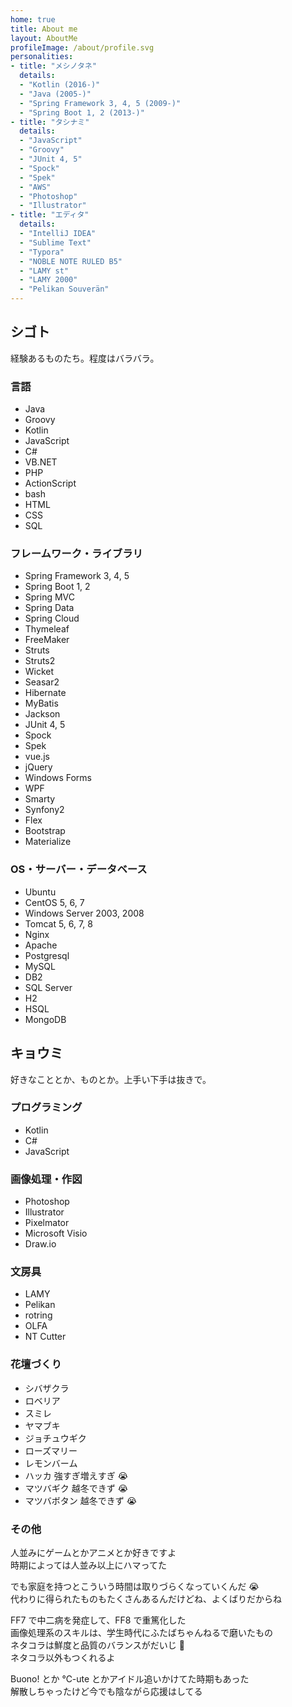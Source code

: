 ```yaml
---
home: true
title: About me
layout: AboutMe
profileImage: /about/profile.svg
personalities:
- title: "メシノタネ"
  details:
  - "Kotlin (2016-)"
  - "Java (2005-)"
  - "Spring Framework 3, 4, 5 (2009-)"
  - "Spring Boot 1, 2 (2013-)"
- title: "タシナミ"
  details:
  - "JavaScript"
  - "Groovy"
  - "JUnit 4, 5"
  - "Spock"
  - "Spek"
  - "AWS"
  - "Photoshop"
  - "Illustrator"
- title: "エディタ"
  details:
  - "IntelliJ IDEA"
  - "Sublime Text"
  - "Typora"
  - "NOBLE NOTE RULED B5"
  - "LAMY st"
  - "LAMY 2000"
  - "Pelikan Souverän"
---
```


## シゴト

経験あるものたち。程度はバラバラ。


### 言語

<div class="items">
<ul>
  <li>Java</li>
  <li>Groovy</li>
  <li>Kotlin</li>
  <li>JavaScript</li>
  <li>C#</li>
  <li>VB&#46;NET</li>
  <li>PHP</li>
  <li>ActionScript</li>
  <li>bash</li>
  <li>HTML</li>
  <li>CSS</li>
  <li>SQL</li>
</ul>
</div>

### フレームワーク・ライブラリ

<div class="items">
<ul>
  <li>Spring Framework 3, 4, 5</li>
  <li>Spring Boot 1, 2</li>
  <li>Spring MVC</li>
  <li>Spring Data</li>
  <li>Spring Cloud</li>
  <li>Thymeleaf</li>
  <li>FreeMaker</li>
  <li>Struts</li>
  <li>Struts2</li>
  <li>Wicket</li>
  <li>Seasar2</li>
  <li>Hibernate</li>
  <li>MyBatis</li>
  <li>Jackson</li>
  <li>JUnit 4, 5</li>
  <li>Spock</li>
  <li>Spek</li>
  <li>vue.js</li>
  <li>jQuery</li>
  <li>Windows Forms</li>
  <li>WPF</li>
  <li>Smarty</li>
  <li>Synfony2</li>
  <li>Flex</li>
  <li>Bootstrap</li>
  <li>Materialize</li>
</ul>
</div>

### OS・サーバー・データベース

<div class="items">
<ul>
  <li>Ubuntu</li>
  <li>CentOS 5, 6, 7</li>
  <li>Windows Server 2003, 2008</li>
  <li>Tomcat 5, 6, 7, 8</li>
  <li>Nginx</li>
  <li>Apache</li>
  <li>Postgresql</li>
  <li>MySQL</li>
  <li>DB2</li>
  <li>SQL Server</li>
  <li>H2</li>
  <li>HSQL</li>
  <li>MongoDB</li>
</ul>
</div>

## キョウミ

好きなこととか、ものとか。上手い下手は抜きで。

### プログラミング

<div class="items">
<ul>
  <li>Kotlin</li>
  <li>C#</li>
  <li>JavaScript</li>
</ul>
</div>

### 画像処理・作図

<div class="items">
<ul>
  <li>Photoshop</li>
  <li>Illustrator</li>
  <li>Pixelmator</li>
  <li>Microsoft Visio</li>
  <li>Draw.io</li>
</ul>
</div>

### 文房具

<div class="items">
<ul>
  <li>LAMY</li>
  <li>Pelikan</li>
  <li>rotring</li>
  <li>OLFA</li>
  <li>NT Cutter</li>
</ul>
</div>

### 花壇づくり

<div class="items">
<ul>
  <li>シバザクラ</li>
  <li>ロベリア</li>
  <li>スミレ</li>
  <li>ヤマブキ</li>
  <li>ジョチュウギク</li>
  <li>ローズマリー</li>
  <li>レモンバーム</li>
  <li>ハッカ 強すぎ増えすぎ 😭</li>
  <li>マツバギク 越冬できず 😭</li>
  <li>マツバボタン 越冬できず 😭</li>
</ul>
</div>

### その他

人並みにゲームとかアニメとか好きですよ<br>
時期によっては人並み以上にハマってた

でも家庭を持つとこういう時間は取りづらくなっていくんだ 😭<br>
代わりに得られたものもたくさんあるんだけどね、よくばりだからね

FF7 で中二病を発症して、FF8 で重篤化した<br>
画像処理系のスキルは、学生時代にふたばちゃんねるで磨いたもの<br>
ネタコラは鮮度と品質のバランスがだいじ 🌱<br>
ネタコラ以外もつくれるよ

Buono! とか ℃-ute とかアイドル追いかけてた時期もあった<br>
解散しちゃったけど今でも陰ながら応援はしてる

